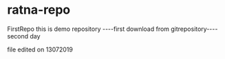 # ratna-repo
FirstRepo 
this is demo repository
----first download from gitrepository----
second day

file edited on 13072019
